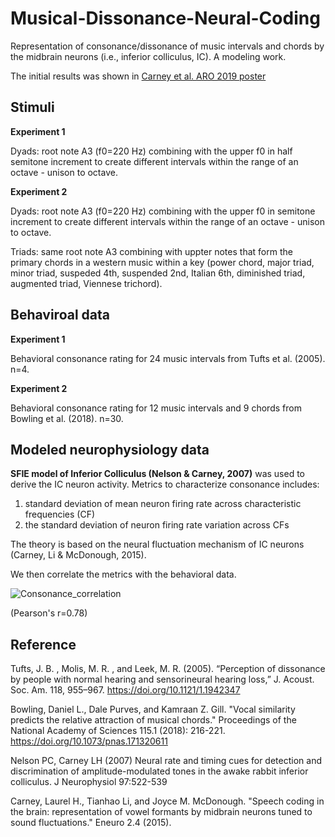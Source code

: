 # Musical-Dissonance-Neural-Coding

Representation of consonance/dissonance of music intervals and chords by the midbrain neurons (i.e., inferior colliculus, IC). A modeling work. 

The initial results was shown in [Carney et al. ARO 2019 poster](https://github.com/TongShan4869/Musical-Dissonance-Neural-Coding/blob/main/ARO_2019_Carney_pitch_Final.pdf)



## Stimuli

**Experiment 1**

Dyads: root note A3 (f0=220 Hz) combining with the upper f0 in half semitone increment to create different intervals within the range of an octave - unison to octave.

**Experiment 2**

Dyads: root note A3 (f0=220 Hz) combining with the upper f0 in semitone increment to create different intervals within the range of an octave - unison to octave.

Triads: same root note A3 combining with uppter notes that form the primary chords in a western music within a key (power chord, major triad, minor triad, suspeded 4th, suspended 2nd, Italian 6th, diminished triad, augmented triad, Viennese trichord).

## Behaviroal data

**Experiment 1**

Behavioral consonance rating for 24 music intervals from Tufts et al. (2005). n=4.

**Experiment 2**

Behavioral consonance rating for 12 music intervals and 9 chords from Bowling et al. (2018). n=30.

## Modeled neurophysiology data

**SFIE model of Inferior Colliculus (Nelson & Carney, 2007)** was used to derive the IC neuron activity. Metrics to characterize consonance includes: 

1) standard deviation of mean neuron firing rate across characteristic frequencies (CF)
2) the standard deviation of neuron firing rate variation across CFs

The theory is based on the neural fluctuation mechanism of IC neurons (Carney, Li & McDonough, 2015). 

We then correlate the metrics with the behavioral data. 

![Consonance_correlation](https://github.com/TongShan4869/Musical-Dissonance-Neural-Coding/assets/51421789/9eef3770-c02c-462c-90e1-bb07d15127c0)

(Pearson's r=0.78)


## Reference

Tufts, J. B. , Molis, M. R. , and Leek, M. R. (2005). “Perception of dissonance by people with normal hearing and sensorineural hearing loss,” J. Acoust. Soc. Am. 118, 955–967. https://doi.org/10.1121/1.1942347

Bowling, Daniel L., Dale Purves, and Kamraan Z. Gill. "Vocal similarity predicts the relative attraction of musical chords." Proceedings of the National Academy of Sciences 115.1 (2018): 216-221. 
https://doi.org/10.1073/pnas.171320611

Nelson PC, Carney LH (2007) Neural rate and timing cues for detection and discrimination of amplitude-modulated tones in the awake rabbit inferior colliculus. J Neurophysiol 97:522-539

Carney, Laurel H., Tianhao Li, and Joyce M. McDonough. "Speech coding in the brain: representation of vowel formants by midbrain neurons tuned to sound fluctuations." Eneuro 2.4 (2015).


